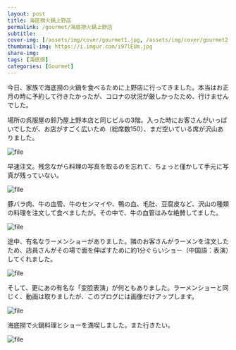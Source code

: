 ```yaml
---
layout: post
title: 海底撈火鍋上野店
permalink: /gourmet/海底撈火鍋上野店
subtitle: 
cover-img: [/assets/img/cover/gourmet1.jpg, /assets/img/cover/gourmet2.jpg, /assets/img/cover/gourmet3.jpg]
thumbnail-img: https://i.imgur.com/i97lEUm.jpg
share-img:
tags: [海底捞]
categories: [Gourmet]
---
```


今日、家族で海底撈の火鍋を食べるために上野店に行ってきました。本当はお正月の時に予約して行きたかったが、コロナの状況が厳しかったため、行けませんでした。

場所の呉服屋の鈴乃屋上野本店と同じビルの3階。入った時にお客さんがいっぱいでしたが、お店がすごく広いため（総席数150）、まだ空いている席が沢山ありました。

![file](https://i.imgur.com/i97lEUm.jpg)

早速注文。残念ながら料理の写真を取るのを忘れて、ちょっと僅かして手元に写真が残っていない。

![file](https://i.imgur.com/kuADzAx.png)

豚バラ肉、牛の血管、牛のセンマイや、鴨の血、毛肚、豆腐皮など、沢山の種類の料理を注文して食べましたが。その中で、牛の血管はみな絶賛してました。

![file](https://i.imgur.com/nZeZLJE.png)

途中、有名なラーメンショーがありました。隣のお客さんがラーメンを注文したため、店員さんがその場で面を伸ばすために約1分ぐらいショー（中国語：表演）してくれました。

![file](https://i.imgur.com/CbfOsry.png)

そして、更にあの有名な「变脸表演」が何ともありました。ラーメンショーと同じく、動画は取りましたが、このブログには画像だけアップします。

![file](https://i.imgur.com/uqjkmIB.png)

海底撈で火鍋料理とショーを満喫しました。また行きたい。

![file](https://i.imgur.com/PLMGS32.png)
